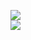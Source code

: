 [![](https://img.shields.io/badge/Made%20With-Github%20Spray-lightgrey.svg?style=for-the-badge&logo=github)](https://github.com/Annihil/github-spray#6367)  
[![](https://i.imgur.com/2DrTn0Z.gif)](https://github.com/Annihil/github-spray)